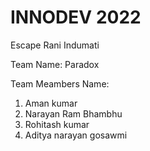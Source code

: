# INNODEV 2022

Escape Rani Indumati

Team Name:   Paradox

Team Meambers Name:

1. Aman kumar
2. Narayan Ram Bhambhu
3. Rohitash kumar
4. Aditya narayan gosawmi
